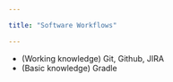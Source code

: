 ```yaml
---

title: "Software Workflows"

--- 
```


* (Working knowledge) Git, Github, JIRA
* (Basic knowledge) Gradle
